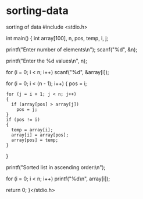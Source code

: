 # sorting-data
sorting of data
#include <stdio.h>
 
int main()
{
  int array[100], n, pos, temp, i, j;
 
  printf("Enter number of elements\n");
  scanf("%d", &n);
 
  printf("Enter the %d values\n", n);
 
  for (i = 0; i < n; i++)
    scanf("%d", &array[i]);
 
  for (i = 0; i < (n - 1); i++)
  {
    pos = i;
   
    for (j = i + 1; j < n; j++)
    {
      if (array[pos] > array[j])
        pos = j;
    }
    if (pos != i)
    {
      temp = array[i];
      array[i] = array[pos];
      array[pos] = temp;
    }
  }
 
  printf("Sorted list in ascending order:\n");
 
  for (i = 0; i < n; i++)
    printf("%d\n", array[i]);
 
  return 0;
}</stdio.h>
